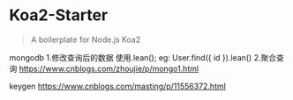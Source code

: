 # Koa2-Starter

> A boilerplate for Node.js Koa2


mongodb 
  1.修改查询后的数据 使用.lean();  eg: User.find({ id }).lean()
  2.聚合查询 https://www.cnblogs.com/zhoujie/p/mongo1.html


keygen
https://www.cnblogs.com/masting/p/11556372.html